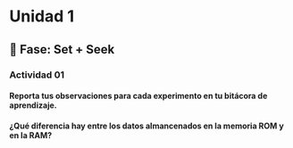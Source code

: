 # Unidad 1

## 🔎 Fase: Set + Seek

### Actividad 01
#### Reporta tus observaciones para cada experimento en tu bitácora de aprendizaje.
#### ¿Qué diferencia hay entre los datos almancenados en la memoria ROM y en la RAM?
